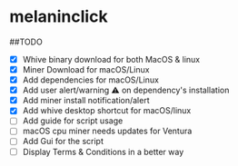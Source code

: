 # melaninclick
##TODO
- [x] Whive binary download for both MacOS & linux
- [x] Miner Download for macOS/Linux
- [x] Add dependencies for macOS/Linux
- [x] Add user alert/warning ⚠️ on dependency's installation 
- [x] Add miner install notification/alert
- [x] Add whive desktop shortcut for macOS/linux
- [ ] Add guide for script usage
- [ ] macOS cpu miner needs updates for Ventura
- [ ] Add Gui for the script
- [ ] Display Terms & Conditions in a better way
